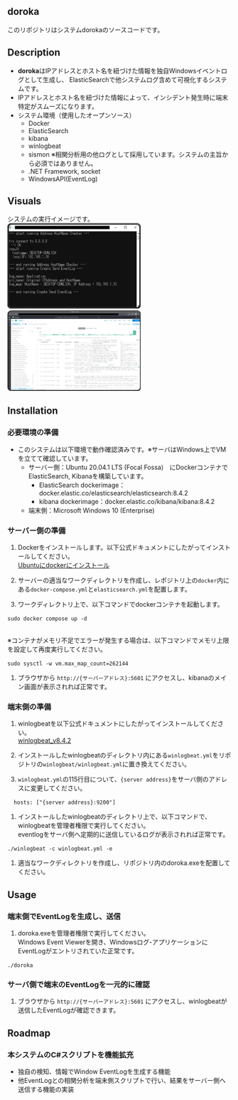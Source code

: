 ## doroka
このリポジトリはシステムdorokaのソースコードです。

## Description
- **doroka**はIPアドレスと​ホスト名を紐づけた情報を独自Windowsイベントログとして生成し、
ElasticSearchで他システムログ含めて可視化するシステムです。
- IPアドレスと​ホスト名を紐づけた情報によって、インシデント発生時に​端末特定が​スムーズになります。
- システム環境（使用したオープンソース）
  - Docker
  - ElasticSearch
  - kibana
  - winlogbeat
  - sismon ※相関分析用の他ログとして採用しています。システムの主旨から必須ではありません。
  - .NET Framework, socket
  - WindowsAPI(EventLog)

## Visuals
システムの実行イメージです。<br>
<img width="300px" alt="suggest" src="README_images/script_run.jpg">
<img width="300px" alt="stats" src="README_images/kibana.jpg">

## Installation
### 必要環境の準備
- このシステムは以下環境で動作確認済みです。※サーバはWindows上でVMを立てて確認しています。
  - サーバー側：Ubuntu 20.04.1 LTS (Focal Fossa)　にDockerコンテナでElasticSearch, Kibanaを構築しています。
    - ElasticSearch dockerimage：docker.elastic.co/elasticsearch/elasticsearch:8.4.2
    - kibana dockerimage：docker.elastic.co/kibana/kibana:8.4.2
  - 端末側：Microsoft Windows 10 (Enterprise)

### サーバー側の準備
1. Dockerをインストールします。以下公式ドキュメントにしたがってインストールしてください。
<br>[Ubuntuにdockerにインストール](https://docs.docker.jp/desktop/install/ubuntu.html)

1. サーバーの適当なワークディレクトリを作成し、レポジトリ上の`docker`内にある`docker-compose.yml`と`elasticsearch.yml`を配置します。

1. ワークディレクトリ上で、以下コマンドでdockerコンテナを起動します。
```
sudo docker compose up -d
```
<br>※コンテナがメモリ不足でエラーが発生する場合は、以下コマンドでメモリ上限を設定して再度実行してください。
```
sudo sysctl -w vm.max_map_count=262144
```

1. ブラウザから `http://{サーバーアドレス}:5601` にアクセスし、kibanaのメイン画面が表示されれば正常です。

### 端末側の準備
1. winlogbeatを以下公式ドキュメントにしたがってインストールしてください。
<br>[winlogbeat_v8.4.2](https://www.elastic.co/guide/en/beats/winlogbeat/current/winlogbeat-installation-configuration.html)

1. インストールしたwinlogbeatのディレクトリ内にある`winlogbeat.yml`をリポジトリの`winlogbeat/winlogbeat.yml`に置き換えてください。

1. `winlogbeat.yml`の115行目について、`{server address}`をサーバ側のアドレスに変更してください。
```
  hosts: ["{server address}:9200"]
```

1. インストールしたwinlogbeatのディレクトリ上で、以下コマンドで、winlogbeatを管理者権限で実行してください。
<br>eventlogをサーバ側へ定期的に送信しているログが表示されれば正常です。
```
./winlogbeat -c winlogbeat.yml -e
``` 

1. 適当なワークディレクトリを作成し、リポジトリ内のdoroka.exeを配置してください。

## Usage
### 端末側でEventLogを生成し、送信
1. doroka.exeを管理者権限で実行してください。
<br>Windows Event Viewerを開き、Windowsログ-アプリケーションにEventLogがエントリされていた正常です。
```
./doroka
```

### サーバ側で端末のEventLogを一元的に確認
1. ブラウザから `http://{サーバーアドレス}:5601` にアクセスし、winlogbeatが送信したEventLogが確認できます。

## Roadmap
### 本システムのC#スクリプトを機能拡充
- 独自の検知、情報でWindow EventLogを生成する機能
- 他EventLogとの相関分析を端末側スクリプトで行い、結果をサーバー側へ送信する機能の実装
